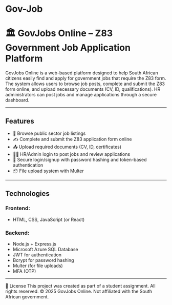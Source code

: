 # Gov-Job

# 🏛️ GovJobs Online – Z83 Government Job Application Platform

GovJobs Online is a web-based platform designed to help South African citizens easily find and apply for government jobs that require the Z83 form. The system allows users to browse job posts, complete and submit the Z83 form online, and upload necessary documents (CV, ID, qualifications). HR administrators can post jobs and manage applications through a secure dashboard.

---

##  Features

- 🧾 Browse public sector job listings
- ✍️ Complete and submit the Z83 application form online
- 📤 Upload required documents (CV, ID, certificates)
- 🧑‍💼 HR/Admin login to post jobs and review applications
- 🔐 Secure login/signup with password hashing and token-based authentication
- 📦 File upload system with Multer

---

## Technologies

### Frontend:
- HTML, CSS, JavaScript (or React)

### Backend:
- Node.js + Express.js
- Microsoft Azure SQL Database
- JWT for authentication
- Bcrypt for password hashing
- Multer (for file uploads)
- MFA (OTP)

---
📄 License
This project was created as part of a student assignment. All rights reserved.
© 2025 GovJobs Online. Not affiliated with the South African government.
